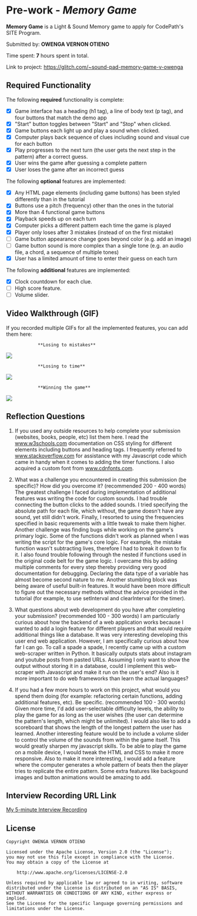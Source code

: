 # Pre-work - *Memory Game*

**Memory Game** is a Light & Sound Memory game to apply for CodePath's SITE Program.

Submitted by: **OWENGA VERNON OTIENO**

Time spent: **7** hours spent in total.

Link to project: https://glitch.com/~sound-pad-memory-game-v-owenga

## Required Functionality

The following **required** functionality is complete:

* [X] Game interface has a heading (h1 tag), a line of body text (p tag), and four buttons that match the demo app
* [X] "Start" button toggles between "Start" and "Stop" when clicked. 
* [X] Game buttons each light up and play a sound when clicked. 
* [X] Computer plays back sequence of clues including sound and visual cue for each button
* [X] Play progresses to the next turn (the user gets the next step in the pattern) after a correct guess. 
* [X] User wins the game after guessing a complete pattern
* [X] User loses the game after an incorrect guess

The following **optional** features are implemented:

* [X] Any HTML page elements (including game buttons) has been styled differently than in the tutorial
* [X] Buttons use a pitch (frequency) other than the ones in the tutorial
* [X] More than 4 functional game buttons
* [X] Playback speeds up on each turn
* [X] Computer picks a different pattern each time the game is played
* [X] Player only loses after 3 mistakes (instead of on the first mistake)
* [ ] Game button appearance change goes beyond color (e.g. add an image)
* [ ] Game button sound is more complex than a single tone (e.g. an audio file, a chord, a sequence of multiple tones)
* [X] User has a limited amount of time to enter their guess on each turn

The following **additional** features are implemented:

- [X] Clock countdown for each clue.
- [ ] High score feature.
- [ ] Volume slider.

## Video Walkthrough (GIF)

If you recorded multiple GIFs for all the implemented features, you can add them here:

                **Losing to mistakes**
![](https://i.imgur.com/bKDx4Fj.gif)

                **Losing to time**
![](https://i.imgur.com/9LdzsX1.gif)

                **Winning the game**
![](https://i.imgur.com/oWMOoyR.gif)

## Reflection Questions
1. If you used any outside resources to help complete your submission (websites, books, people, etc) list them here. 
I read the www.w3schools.com documentation on CSS styling for different elements including buttons and heading tags. I frequently referred to www.stackoverflow.com for assistance with my Javascript code which came in handy when it comes to adding the timer functions. I also acquired a custom font from www.cdnfonts.com.

2. What was a challenge you encountered in creating this submission (be specific)? How did you overcome it? (recommended 200 - 400 words) 
The greatest challenge I faced during implementation of additional features was writing the code for custom sounds. I had trouble connecting the button clicks to the added sounds. I tried specifying the absolute path for each file, which without, the game doesn't have any sound, yet still didn't work.
Finally, I resorted to using the frequencies specified in basic requrements with a little tweak to make them higher.
Another challenge was finding bugs while working on the game's primary logic. Some of the functions didn't work as planned when I was writing the script for the game's core logic. For example, the mistake function wasn't subtracting lives, therefore I had to break it down to fix it.
I also found trouble following through the nested if functions used in the original code belt for the game logic. I overcame this by adding multiple comments for every step thereby providing very good documentation for debugging.
Declaring the data type of a variable has almost become second nature to me. Another stumbling block was being aware of useful built-in features. It would have been more difficult to figure out the necessary methods without the advice provided in the tutorial (for example, to use setInterval and clearInterval for the timer).

3. What questions about web development do you have after completing your submission? (recommended 100 - 300 words) 
I am particularly curious about how the backend of a web application works because I wanted to add a login feature for different players and that would require additional things like a database. It was very interesting developing this user end web application. However, I am specifically curious about how far I can go. To call a spade a spade, I recently came up with a custom web-scraper written in Python. It basically outputs stats about instagram and youtube posts from pasted URLs. Assuming I only want to show the output without storing it in a database, could I implement this web-scraper with Javascript and make it run on the user's end? Also is it more important to do web frameworks than learn the actual languages?

4. If you had a few more hours to work on this project, what would you spend them doing (for example: refactoring certain functions, adding additional features, etc). Be specific. (recommended 100 - 300 words) 
Given more time, I'd add user-selectable difficulty levels, the ability to play the game for as long as the user wishes (the user can determine the pattern's length, which might be unlimited). I would also like to add a scoreboard that shows the length of the longest pattern the user has learned.
Another interesting feature would be to include a volume slider to control the volume of the sounds from within the game itself. This would greatly sharpen my javascript skills.
To be able to play the game on a mobile device, I would tweak the HTML and CSS to make it more responsive. Also to make it more interesting, I would add a feature where the computer generates a whole pattern of beats then the player tries to replicate the entire pattern.
Some extra features like backgound images and button animations would be amazing to add.



## Interview Recording URL Link

[My 5-minute Interview Recording](https://northwestern.zoom.us/rec/share/wA1U2XZdtNnUMTHtNHtUcD8Fup5WpmJUPIo_z7p9EIra5tWmnbW5K5UakpmjMf1n.fZ54on_t7fuM8gfi)


## License

    Copyright OWENGA VERNON OTIENO

    Licensed under the Apache License, Version 2.0 (the "License");
    you may not use this file except in compliance with the License.
    You may obtain a copy of the License at

        http://www.apache.org/licenses/LICENSE-2.0

    Unless required by applicable law or agreed to in writing, software
    distributed under the License is distributed on an "AS IS" BASIS,
    WITHOUT WARRANTIES OR CONDITIONS OF ANY KIND, either express or implied.
    See the License for the specific language governing permissions and
    limitations under the License.